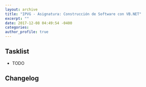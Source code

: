```yaml
---
layout: archive
title: "IPVG - Asignatura: Construcción de Software con VB.NET"
excerpt: ""
date: 2017-12-08 04:49:54 -0400
categories: 
author_profile: true
---
```


## Tasklist

- TODO

## Changelog

